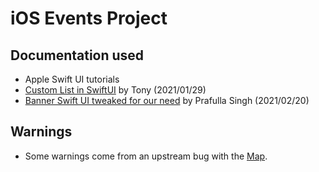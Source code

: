 #  iOS Events Project


## Documentation used

- Apple Swift UI tutorials
- [Custom List in SwiftUI](https://thehappyprogrammer.com/custom-list-in-swiftui/) by Tony (2021/01/29)
- [Banner Swift UI tweaked for our need](https://prafullkumar77.medium.com/swiftui-how-to-make-toast-and-notification-banners-bc8aae313b33) by Prafulla Singh (2021/02/20)


## Warnings

- Some warnings come from an upstream bug with the [Map](https://developer.apple.com/forums/thread/652993).

